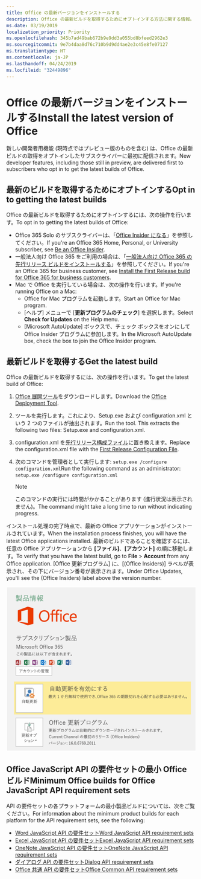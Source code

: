 ```yaml
---
title: Office の最新バージョンをインストールする
description: Office の最新ビルドを取得するためにオプトインする方法に関する情報。
ms.date: 03/19/2019
localization_priority: Priority
ms.openlocfilehash: 345b7ad49bab672b9e9dd3a055bd8bfeed2962e3
ms.sourcegitcommit: 9e7b4daa8d76c710b9d9dd4ae2e3c45e8fe07127
ms.translationtype: HT
ms.contentlocale: ja-JP
ms.lasthandoff: 04/24/2019
ms.locfileid: "32449896"
---
```

# <a name="install-the-latest-version-of-office"></a><span data-ttu-id="5b5bd-103">Office の最新バージョンをインストールする</span><span class="sxs-lookup"><span data-stu-id="5b5bd-103">Install the latest version of Office</span></span>

<span data-ttu-id="5b5bd-104">新しい開発者用機能 (現時点ではプレビュー版のものを含む) は、Office の最新ビルドの取得をオプトインしたサブスクライバーに最初に配信されます。</span><span class="sxs-lookup"><span data-stu-id="5b5bd-104">New developer features, including those still in preview, are delivered first to subscribers who opt in to get the latest builds of Office.</span></span>

## <a name="opt-in-to-getting-the-latest-builds"></a><span data-ttu-id="5b5bd-105">最新のビルドを取得するためにオプトインする</span><span class="sxs-lookup"><span data-stu-id="5b5bd-105">Opt in to getting the latest builds</span></span>

<span data-ttu-id="5b5bd-106">Office の最新ビルドを取得するためにオプトインするには、次の操作を行います。</span><span class="sxs-lookup"><span data-stu-id="5b5bd-106">To opt in to getting the latest builds of Office:</span></span>

- <span data-ttu-id="5b5bd-107">Office 365 Solo のサブスクライバーは、「[Office Insider になる](https://products.office.com/office-insider)」を参照してください。</span><span class="sxs-lookup"><span data-stu-id="5b5bd-107">If you're an Office 365 Home, Personal, or University subscriber, see [Be an Office Insider](https://products.office.com/office-insider).</span></span>
- <span data-ttu-id="5b5bd-108">一般法人向け Office 365 をご利用の場合は、「[一般法人向け Office 365 の先行リリース ビルドをインストールする](https://support.office.com/article/Install-the-First-Release-build-for-Office-365-for-business-customers-4dd8ba40-73c0-4468-b778-c7b744d03ead)」を参照してください。</span><span class="sxs-lookup"><span data-stu-id="5b5bd-108">If you're an Office 365 for business customer, see [Install the First Release build for Office 365 for business customers](https://support.office.com/article/Install-the-First-Release-build-for-Office-365-for-business-customers-4dd8ba40-73c0-4468-b778-c7b744d03ead).</span></span>
- <span data-ttu-id="5b5bd-109">Mac で Office を実行している場合は、次の操作を行います。</span><span class="sxs-lookup"><span data-stu-id="5b5bd-109">If you're running Office on a Mac:</span></span>
    - <span data-ttu-id="5b5bd-110">Office for Mac プログラムを起動します。</span><span class="sxs-lookup"><span data-stu-id="5b5bd-110">Start an Office for Mac program.</span></span>
    - <span data-ttu-id="5b5bd-111">[ヘルプ] メニューで [**更新プログラムのチェック**] を選択します。</span><span class="sxs-lookup"><span data-stu-id="5b5bd-111">Select **Check for Updates** on the Help menu.</span></span>
    - <span data-ttu-id="5b5bd-112">[Microsoft AutoUpdate] ボックスで、チェック ボックスをオンにして Office Insider プログラムに参加します。</span><span class="sxs-lookup"><span data-stu-id="5b5bd-112">In the Microsoft AutoUpdate box, check the box to join the Office Insider program.</span></span>

## <a name="get-the-latest-build"></a><span data-ttu-id="5b5bd-113">最新ビルドを取得する</span><span class="sxs-lookup"><span data-stu-id="5b5bd-113">Get the latest build</span></span>

<span data-ttu-id="5b5bd-114">Office の最新ビルドを取得するには、次の操作を行います。</span><span class="sxs-lookup"><span data-stu-id="5b5bd-114">To get the latest build of Office:</span></span>

1. <span data-ttu-id="5b5bd-115">[Office 展開ツール](https://www.microsoft.com/download/details.aspx?id=49117)をダウンロードします。</span><span class="sxs-lookup"><span data-stu-id="5b5bd-115">Download the [Office Deployment Tool](https://www.microsoft.com/download/details.aspx?id=49117).</span></span>
2. <span data-ttu-id="5b5bd-p101">ツールを実行します。これにより、Setup.exe および configuration.xml という 2 つのファイルが抽出されます。</span><span class="sxs-lookup"><span data-stu-id="5b5bd-p101">Run the tool. This extracts the following two files: Setup.exe and configuration.xml.</span></span>
3. <span data-ttu-id="5b5bd-118">configuration.xml を[先行リリース構成ファイル](https://raw.githubusercontent.com/OfficeDev/Office-Add-in-Commands-Samples/master/Tools/FirstReleaseConfig/configuration.xml)に置き換えます。</span><span class="sxs-lookup"><span data-stu-id="5b5bd-118">Replace the configuration.xml file with the [First Release Configuration File](https://raw.githubusercontent.com/OfficeDev/Office-Add-in-Commands-Samples/master/Tools/FirstReleaseConfig/configuration.xml).</span></span>
4. <span data-ttu-id="5b5bd-119">次のコマンドを管理者として実行します: `setup.exe /configure configuration.xml`</span><span class="sxs-lookup"><span data-stu-id="5b5bd-119">Run the following command as an administrator:  `setup.exe /configure configuration.xml`</span></span>

    > [!NOTE]
    > <span data-ttu-id="5b5bd-120">このコマンドの実行には時間がかかることがあります (進行状況は表示されません)。</span><span class="sxs-lookup"><span data-stu-id="5b5bd-120">The command might take a long time to run without indicating progress.</span></span>

<span data-ttu-id="5b5bd-121">インストール処理の完了時点で、最新の Office アプリケーションがインストールされています。</span><span class="sxs-lookup"><span data-stu-id="5b5bd-121">When the installation process finishes, you will have the latest Office applications installed.</span></span> <span data-ttu-id="5b5bd-122">最新のビルドであることを確認するには、任意の Office アプリケーションから **[ファイル]**、**[アカウント]** の順に移動します。</span><span class="sxs-lookup"><span data-stu-id="5b5bd-122">To verify that you have the latest build, go to **File** > **Account** from any Office application.</span></span> <span data-ttu-id="5b5bd-123">[Office 更新プログラム] に、[(Office Insiders)] ラベルが表示され、その下にバージョン番号が表示されます。</span><span class="sxs-lookup"><span data-stu-id="5b5bd-123">Under Office Updates, you'll see the (Office Insiders) label above the version number.</span></span>

![Office Insiders のラベルと製品情報を示すスクリーンショット](../images/office-insiders.png)

## <a name="minimum-office-builds-for-office-javascript-api-requirement-sets"></a><span data-ttu-id="5b5bd-125">Office JavaScript API の要件セットの最小 Office ビルド</span><span class="sxs-lookup"><span data-stu-id="5b5bd-125">Minimum Office builds for Office JavaScript API requirement sets</span></span>

<span data-ttu-id="5b5bd-126">API の要件セットの各プラットフォームの最小製品ビルドについては、次をご覧ください。</span><span class="sxs-lookup"><span data-stu-id="5b5bd-126">For information about the minimum product builds for each platform for the API requirement sets, see the following:</span></span>

- [<span data-ttu-id="5b5bd-127">Word JavaScript API の要件セット</span><span class="sxs-lookup"><span data-stu-id="5b5bd-127">Word JavaScript API requirement sets</span></span>](/office/dev/add-ins/reference/requirement-sets/word-api-requirement-sets)
- [<span data-ttu-id="5b5bd-128">Excel JavaScript API の要件セット</span><span class="sxs-lookup"><span data-stu-id="5b5bd-128">Excel JavaScript API requirement sets</span></span>](/office/dev/add-ins/reference/requirement-sets/excel-api-requirement-sets)
- [<span data-ttu-id="5b5bd-129">OneNote JavaScript API の要件セット</span><span class="sxs-lookup"><span data-stu-id="5b5bd-129">OneNote JavaScript API requirement sets</span></span>](/office/dev/add-ins/reference/requirement-sets/onenote-api-requirement-sets)
- [<span data-ttu-id="5b5bd-130">ダイアログ API の要件セット</span><span class="sxs-lookup"><span data-stu-id="5b5bd-130">Dialog API requirement sets</span></span>](/office/dev/add-ins/reference/requirement-sets/dialog-api-requirement-sets)
- [<span data-ttu-id="5b5bd-131">Office 共通 API の要件セット</span><span class="sxs-lookup"><span data-stu-id="5b5bd-131">Office Common API requirement sets</span></span>](/office/dev/add-ins/reference/requirement-sets/office-add-in-requirement-sets)

